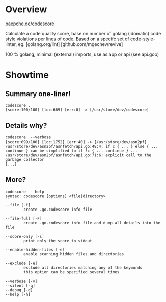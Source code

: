 # Overview

[paepche.de/codescore](https://paepcke.de/codescore)

Calculate a code quality score, base on number of golang (idomatic) 
code style violations per lines of code. Based on a specifc set of
code-style-linter, eg. \[golang.org/lint\] \[github.com/mgechev/revive\]

100 % golang, minimal (external) imports, use as app or api (see api.goo)

# Showtime 

## Summary one-liner!

```Shell 
codescore .
[score:100/100] [loc:669] [err:0] -> [/usr/store/dev/codescore]

```

## Details why?

```Shell 
codescore  --verbose .
[score:099/100] [loc:1752] [err:40] -> [/usr/store/dev/asn2pf]
/usr/store/dev/asn2pf/asnfetch/api.go:48:4: if c { ... } else { ... continue } can be simplified to if !c { ... continue } ...
/usr/store/dev/asn2pf/asnfetch/api.go:71:6: explicit call to the garbage collector
[...]

```

## More?

```Shell 
codescore  --help
syntax: codescore [options] <file|directory>

--file [-f]
		create .go.codescore info file

--file-full [-F]
		create .go.codescore info file and dump all details into the file

--score-only [-s]
		print only the score to stdout

--enable-hidden-files [-e]
		enable scanning hidden files and directories

--exclude [-e]
		exclude all directories matching any of the keywords
		this option can be specified several times

--verbose [-v]
--silent [-q]
--debug [-d]
--help [-h]
```
